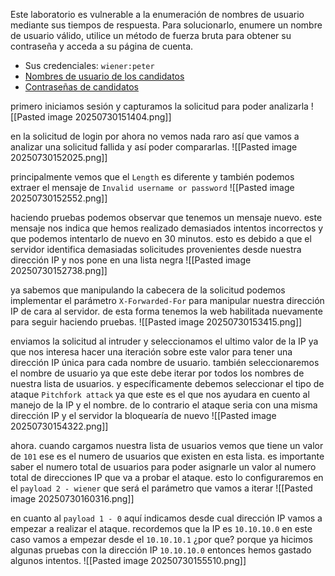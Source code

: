 Este laboratorio es vulnerable a la enumeración de nombres de usuario mediante sus tiempos de respuesta. Para solucionarlo, enumere un nombre de usuario válido, utilice un método de fuerza bruta para obtener su contraseña y acceda a su página de cuenta.

- Sus credenciales: `wiener:peter`
- [Nombres de usuario de los candidatos](https://portswigger.net/web-security/authentication/auth-lab-usernames)
- [Contraseñas de candidatos](https://portswigger.net/web-security/authentication/auth-lab-passwords)

primero iniciamos sesión y capturamos la solicitud para poder analizarla
![[Pasted image 20250730151404.png]]

en la solicitud de login por ahora no vemos nada raro así que vamos a analizar una solicitud fallida y así poder compararlas.
![[Pasted image 20250730152025.png]]

principalmente vemos que el `Length` es diferente y también podemos extraer el mensaje de `Invalid username or password`
![[Pasted image 20250730152552.png]]

haciendo pruebas podemos observar que tenemos un mensaje nuevo. este mensaje nos indica que hemos realizado demasiados intentos incorrectos y que podemos intentarlo de nuevo en 30 minutos. esto es debido a que el servidor identifica demasiadas solicitudes provenientes desde nuestra dirección IP y nos pone en una lista negra
![[Pasted image 20250730152738.png]]

ya sabemos que manipulando la cabecera de la solicitud podemos implementar el parámetro `X-Forwarded-For` para manipular nuestra dirección IP de cara al servidor. de esta forma tenemos la web habilitada nuevamente para seguir haciendo pruebas.
![[Pasted image 20250730153415.png]]

enviamos la solicitud al intruder y seleccionamos el ultimo valor de la IP ya que nos interesa hacer una iteración sobre este valor para tener una dirección IP única para cada nombre de usuario. también seleccionaremos el nombre de usuario ya que este debe iterar por todos los nombres de nuestra lista de usuarios. y específicamente debemos seleccionar el tipo de ataque `Pitchfork attack` ya que este es el que nos ayudara en cuento al manejo de la IP y el nombre. de lo contrario el ataque seria con una misma dirección IP y el servidor la bloquearía de nuevo
![[Pasted image 20250730154322.png]]

ahora. cuando cargamos nuestra lista de usuarios vemos que tiene un valor de `101` ese es el numero de usuarios que existen en esta lista. es importante saber el numero total de usuarios para poder asignarle un valor al numero total de direcciones IP que va a probar el ataque. esto lo configuraremos en el `payload 2 - wiener` que será el parámetro que vamos a iterar
![[Pasted image 20250730160316.png]]

en cuanto al `payload 1 - 0` aquí indicamos desde cual dirección IP vamos a empezar a realizar el ataque. recordemos que la IP es `10.10.10.0` en este caso vamos a empezar desde el `10.10.10.1` ¿por que? porque ya hicimos algunas pruebas con la dirección IP `10.10.10.0` entonces hemos gastado algunos intentos. 
![[Pasted image 20250730155510.png]]

